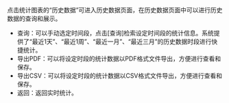 点击统计图表的“历史数据”可进入历史数据页面，在历史数据页面中可以进行历史数据的查询和展示。

- 查询：可以手动选定时间段，点击[查询]检索设定时间段的统计信息。系统提供了“最近1天”、“最近1周”、“最近一月”、“最近三月”的历史数据时段进行快捷统计。
- 导出PDF：可以将设定时段的统计数据以PDF格式文件导出，方便进行查看和保存。
- 导出CSV：可以将设定时段的统计数据以CSV格式文件导出，方便进行查看和保存。
- 返回：返回实时统计。

